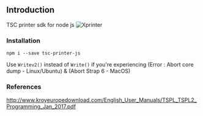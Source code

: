 ## Introduction
TSC printer sdk for node js
<img src="https://img5541.weyesimg.com/uploads/rsirawa8.allweyes.com/images/15528756532485.png" alt="Xprinter">

### Installation

`npm i --save tsc-printer-js`

Use `Writev2()` instead of `Write()` if you're experiencing (Error : Abort core dump - Linux/Ubuntu) & (Abort Strap 6 - MacOS)


### References
http://www.kroyeuropedownload.com/English_User_Manuals/TSPL_TSPL2_Programming_Jan_2017.pdf
